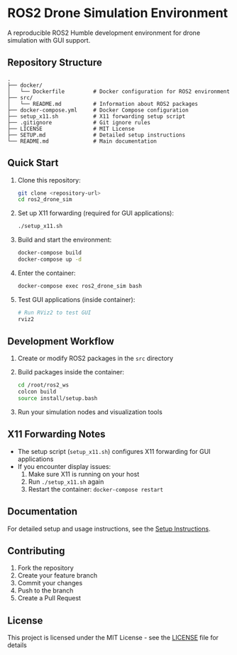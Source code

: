 # ROS2 Drone Simulation Environment

A reproducible ROS2 Humble development environment for drone simulation with GUI support.

## Repository Structure

```
.
├── docker/
│   └── Dockerfile         # Docker configuration for ROS2 environment
├── src/
│   └── README.md          # Information about ROS2 packages
├── docker-compose.yml     # Docker Compose configuration
├── setup_x11.sh           # X11 forwarding setup script
├── .gitignore             # Git ignore rules
├── LICENSE                # MIT License
├── SETUP.md               # Detailed setup instructions
└── README.md              # Main documentation
```

## Quick Start

1. Clone this repository:
   ```bash
   git clone <repository-url>
   cd ros2_drone_sim
   ```

2. Set up X11 forwarding (required for GUI applications):
   ```bash
   ./setup_x11.sh
   ```

3. Build and start the environment:
   ```bash
   docker-compose build
   docker-compose up -d
   ```

4. Enter the container:
   ```bash
   docker-compose exec ros2_drone_sim bash
   ```

5. Test GUI applications (inside container):
   ```bash
   # Run RViz2 to test GUI
   rviz2
   ```

## Development Workflow

1. Create or modify ROS2 packages in the `src` directory
2. Build packages inside the container:
   ```bash
   cd /root/ros2_ws
   colcon build
   source install/setup.bash
   ```

3. Run your simulation nodes and visualization tools

## X11 Forwarding Notes

- The setup script (`setup_x11.sh`) configures X11 forwarding for GUI applications
- If you encounter display issues:
  1. Make sure X11 is running on your host
  2. Run `./setup_x11.sh` again
  3. Restart the container: `docker-compose restart`

## Documentation

For detailed setup and usage instructions, see the [Setup Instructions](SETUP.md).

## Contributing

1. Fork the repository
2. Create your feature branch
3. Commit your changes
4. Push to the branch
5. Create a Pull Request

## License

This project is licensed under the MIT License - see the [LICENSE](LICENSE) file for details

